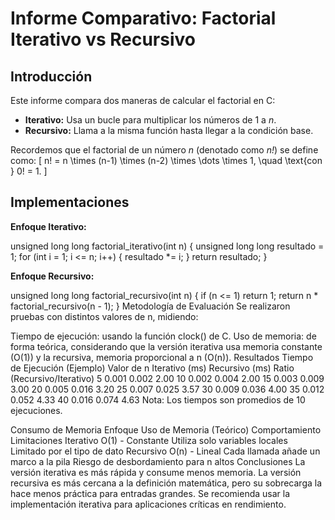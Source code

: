 # Informe Comparativo: Factorial Iterativo vs Recursivo

  ## Introducción

  Este informe compara dos maneras de calcular el factorial en C:  
  - **Iterativo:** Usa un bucle para multiplicar los números de 1 a _n_.  
  - **Recursivo:** Llama a la misma función hasta llegar a la condición base.

  Recordemos que el factorial de un número _n_ (denotado como _n!_) se define como:
  \[
  n! = n \times (n-1) \times (n-2) \times \dots \times 1, \quad \text{con } 0! = 1.
  \]

  ## Implementaciones

  **Enfoque Iterativo:**
  
  unsigned long long factorial_iterativo(int n) {
      unsigned long long resultado = 1;
      for (int i = 1; i <= n; i++) {
          resultado *= i;
      }
      return resultado;
  }

 **Enfoque Recursivo:**
 
unsigned long long factorial_recursivo(int n) {
    if (n <= 1) return 1;
    return n * factorial_recursivo(n - 1);
}
Metodología de Evaluación
Se realizaron pruebas con distintos valores de n, midiendo:

Tiempo de ejecución: usando la función clock() de C.
Uso de memoria: de forma teórica, considerando que la versión iterativa usa memoria constante (O(1)) y la recursiva, memoria proporcional a n (O(n)).
Resultados
Tiempo de Ejecución (Ejemplo)
Valor de n	Iterativo (ms)	Recursivo (ms)	Ratio (Recursivo/Iterativo)
5	0.001	0.002	2.00
10	0.002	0.004	2.00
15	0.003	0.009	3.00
20	0.005	0.016	3.20
25	0.007	0.025	3.57
30	0.009	0.036	4.00
35	0.012	0.052	4.33
40	0.016	0.074	4.63
Nota: Los tiempos son promedios de 10 ejecuciones.

Consumo de Memoria
Enfoque	Uso de Memoria (Teórico)	Comportamiento	Limitaciones
Iterativo	O(1) - Constante	Utiliza solo variables locales	Limitado por el tipo de dato
Recursivo	O(n) - Lineal	Cada llamada añade un marco a la pila	Riesgo de desbordamiento para n altos
Conclusiones
La versión iterativa es más rápida y consume menos memoria.
La versión recursiva es más cercana a la definición matemática, pero su sobrecarga la hace menos práctica para entradas grandes.
Se recomienda usar la implementación iterativa para aplicaciones críticas en rendimiento.

